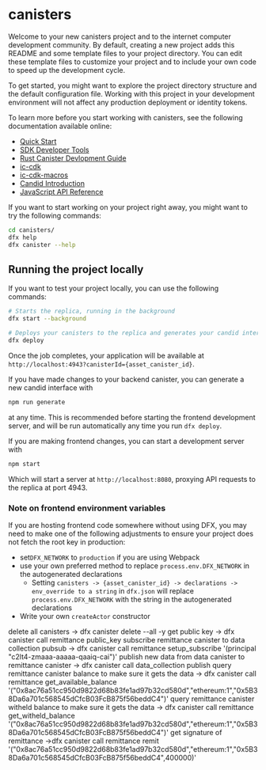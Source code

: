 # canisters

Welcome to your new canisters project and to the internet computer development community. By default, creating a new project adds this README and some template files to your project directory. You can edit these template files to customize your project and to include your own code to speed up the development cycle.

To get started, you might want to explore the project directory structure and the default configuration file. Working with this project in your development environment will not affect any production deployment or identity tokens.

To learn more before you start working with canisters, see the following documentation available online:

- [Quick Start](https://internetcomputer.org/docs/quickstart/quickstart-intro)
- [SDK Developer Tools](https://internetcomputer.org/docs/developers-guide/sdk-guide)
- [Rust Canister Devlopment Guide](https://internetcomputer.org/docs/rust-guide/rust-intro)
- [ic-cdk](https://docs.rs/ic-cdk)
- [ic-cdk-macros](https://docs.rs/ic-cdk-macros)
- [Candid Introduction](https://internetcomputer.org/docs/candid-guide/candid-intro)
- [JavaScript API Reference](https://erxue-5aaaa-aaaab-qaagq-cai.raw.icp0.io)

If you want to start working on your project right away, you might want to try the following commands:

```bash
cd canisters/
dfx help
dfx canister --help
```

## Running the project locally

If you want to test your project locally, you can use the following commands:

```bash
# Starts the replica, running in the background
dfx start --background

# Deploys your canisters to the replica and generates your candid interface
dfx deploy
```

Once the job completes, your application will be available at `http://localhost:4943?canisterId={asset_canister_id}`.

If you have made changes to your backend canister, you can generate a new candid interface with

```bash
npm run generate
```

at any time. This is recommended before starting the frontend development server, and will be run automatically any time you run `dfx deploy`.

If you are making frontend changes, you can start a development server with

```bash
npm start
```

Which will start a server at `http://localhost:8080`, proxying API requests to the replica at port 4943.

### Note on frontend environment variables

If you are hosting frontend code somewhere without using DFX, you may need to make one of the following adjustments to ensure your project does not fetch the root key in production:

- set`DFX_NETWORK` to `production` if you are using Webpack
- use your own preferred method to replace `process.env.DFX_NETWORK` in the autogenerated declarations
  - Setting `canisters -> {asset_canister_id} -> declarations -> env_override to a string` in `dfx.json` will replace `process.env.DFX_NETWORK` with the string in the autogenerated declarations
- Write your own `createActor` constructor

<!--  -->

<!-- commands -->
delete all canisters -> dfx canister delete --all -y
get public key -> dfx canister call remittance public_key 
subscribe remittance canister to data collection pubsub -> dfx canister call remittance setup_subscribe '(principal "c2lt4-zmaaa-aaaaa-qaaiq-cai")'
publish new data from data canister to remittance canister -> dfx canister call data_collection publish
query remittance canister balance to make sure it gets the data -> dfx canister call remittance get_available_balance '("0x8ac76a51cc950d9822d68b83fe1ad97b32cd580d","ethereum:1","0x5B38Da6a701c568545dCfcB03FcB875f56beddC4")'
query remittance canister witheld balance to make sure it gets the data -> dfx canister call remittance get_witheld_balance '("0x8ac76a51cc950d9822d68b83fe1ad97b32cd580d","ethereum:1","0x5B38Da6a701c568545dCfcB03FcB875f56beddC4")'
get signature of remittance ->dfx canister call remittance remit '("0x8ac76a51cc950d9822d68b83fe1ad97b32cd580d","ethereum:1","0x5B38Da6a701c568545dCfcB03FcB875f56beddC4",400000)'

